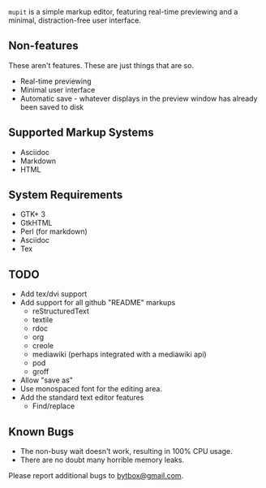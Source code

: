 `mupit` is a simple markup editor, featuring real-time previewing and a minimal, distraction-free user interface.


## Non-features

These aren't features. These are just things that are so.

  * Real-time previewing
  * Minimal user interface
  * Automatic save - whatever displays in the preview window has already been saved to disk


## Supported Markup Systems

  * Asciidoc
  * Markdown
  * HTML


## System Requirements

  * GTK+ 3
  * GtkHTML
  * Perl (for markdown)
  * Asciidoc
  * Tex


## TODO

  * Add tex/dvi support
  * Add support for all github "README" markups
    * reStructuredText
    * textile
    * rdoc
    * org
    * creole
    * mediawiki (perhaps integrated with a mediawiki api)
    * pod
    * groff
  * Allow "save as"
  * Use monospaced font for the editing area.
  * Add the standard text editor features
    * Find/replace


## Known Bugs

  * The non-busy wait doesn't work, resulting in 100% CPU usage.
  * There are no doubt many horrible memory leaks.

Please report additional bugs to <bytbox@gmail.com>.



